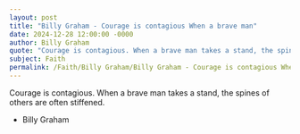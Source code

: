```yaml
---
layout: post
title: "Billy Graham - Courage is contagious When a brave man"
date: 2024-12-28 12:00:00 -0000
author: Billy Graham
quote: "Courage is contagious. When a brave man takes a stand, the spines of others are often stiffened."
subject: Faith
permalink: /Faith/Billy Graham/Billy Graham - Courage is contagious When a brave man
---
```


Courage is contagious. When a brave man takes a stand, the spines of others are often stiffened.

- Billy Graham
